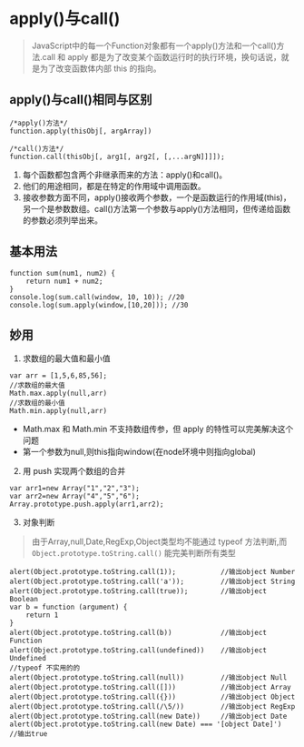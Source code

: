 # apply()与call()
> JavaScript中的每一个Function对象都有一个apply()方法和一个call()方法.call 和 apply 都是为了改变某个函数运行时的执行环境，换句话说，就是为了改变函数体内部 this 的指向。

## apply()与call()相同与区别
```
/*apply()方法*/
function.apply(thisObj[, argArray])

/*call()方法*/
function.call(thisObj[, arg1[, arg2[, [,...argN]]]]);
```
1. 每个函数都包含两个非继承而来的方法：apply()和call()。 
2. 他们的用途相同，都是在特定的作用域中调用函数。 
3. 接收参数方面不同，apply()接收两个参数，一个是函数运行的作用域(this)，另一个是参数数组。call()方法第一个参数与apply()方法相同，但传递给函数的参数必须列举出来。 

## 基本用法
```
function sum(num1, num2) { 
	return num1 + num2; 
} 
console.log(sum.call(window, 10, 10)); //20 
console.log(sum.apply(window,[10,20])); //30 
```

## 妙用
1. 求数组的最大值和最小值
```
var arr = [1,5,6,85,56];
//求数组的最大值
Math.max.apply(null,arr)
//求数组的最小值
Math.min.apply(null,arr)
```
- Math.max 和 Math.min 不支持数组传参，但 apply 的特性可以完美解决这个问题
- 第一个参数为null,则this指向window(在node环境中则指向global)

2. 用 push 实现两个数组的合并
```
var arr1=new Array("1","2","3");
var arr2=new Array("4","5","6");
Array.prototype.push.apply(arr1,arr2);    
```


3. 对象判断
> 由于Array,null,Date,RegExp,Object类型均不能通过 typeof 方法判断,而 `Object.prototype.toString.call()` 能完美判断所有类型
```
alert(Object.prototype.toString.call(1));			//输出object Number
alert(Object.prototype.toString.call('a'));			//输出object String
alert(Object.prototype.toString.call(true));		//输出object Boolean
var b = function (argument) {
	return 1
}
alert(Object.prototype.toString.call(b))			//输出object Function
alert(Object.prototype.toString.call(undefined))	//输出object Undefined
//typeof 不实用的的
alert(Object.prototype.toString.call(null))			//输出object Null
alert(Object.prototype.toString.call([]))			//输出object Array
alert(Object.prototype.toString.call({}))			//输出object Object
alert(Object.prototype.toString.call(/\5/))			//输出object RegExp
alert(Object.prototype.toString.call(new Date))		//输出object Date
alert(Object.prototype.toString.call(new Date) === '[object Date]')		//输出true
```


